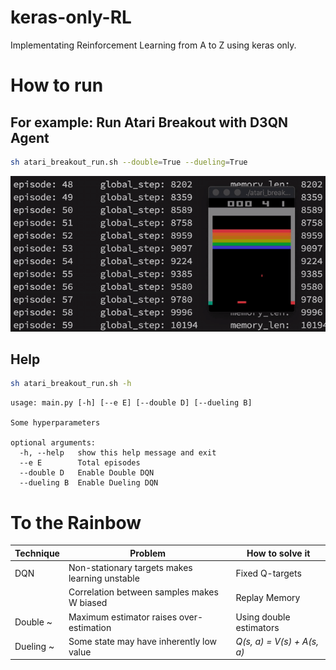 # keras-only-RL

Implementating Reinforcement Learning from A to Z using keras only.

<!--
# Contents

TBA

# Atari Breakout

TBA
-->

# How to run

## For example: Run Atari Breakout with D3QN Agent

```bash
sh atari_breakout_run.sh --double=True --dueling=True
```

![demo](./images/atari-breakout-D3QN.gif)

## Help

```bash
sh atari_breakout_run.sh -h
```
```
usage: main.py [-h] [--e E] [--double D] [--dueling B]

Some hyperparameters

optional arguments:
  -h, --help   show this help message and exit
  --e E        Total episodes
  --double D   Enable Double DQN
  --dueling B  Enable Dueling DQN
```

# To the Rainbow

| Technique | Problem | How to solve it |
| --- | --- | --- |
| DQN | Non-stationary targets makes learning unstable | Fixed Q-targets |
|  | Correlation between samples makes W biased | Replay Memory |
| Double ~ | Maximum estimator raises over-estimation | Using double estimators |
| Dueling ~ | Some state may have inherently low value | *Q(s, a) = V(s) + A(s, a)* |

<!--
### NoisyNet (DQN-based) (WIP)

NoisyNet replaces e-greedy heuristics with noise on weights (NoisyDense) .

* Agent's policy can be used to aid efficient exploration.
* Maybe it works better than the e-greedy method when the problem is hard to solve...

### PER

TBA

### C51 (WIP)

A Distributional Perspective on Reinforcement Learning (C51)

### Multi-Step Learning

TBA
-->
